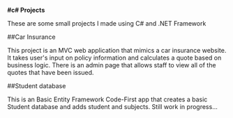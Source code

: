 **#c# Projects**

 These are some small projects I made using C# and .NET Framework
 
 ##Car Insurance
 
 This project is an MVC web application that mimics a car insurance website. It takes user's input
 on policy information and calculates a quote based on business logic. There is an admin page 
 that allows staff to view all of the quotes that have been issued.
 
 ##Student database
 
 This is an Basic Entity Framework Code-First app that creates a basic Student database and adds student and subjects. 
 Still work in progress...
